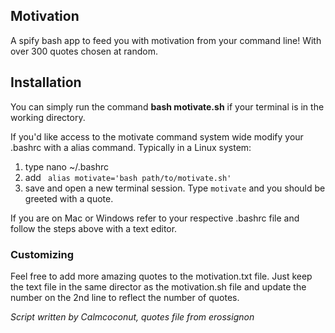 ## Motivation
A spify bash app to feed you with motivation from your command line!
With over 300 quotes chosen at random.

## Installation
You can simply run the command **bash motivate.sh** if your terminal is in the working directory.

If you'd like access to the motivate command system wide modify your .bashrc with a alias command. Typically in a Linux system:

1. type nano ~/.bashrc
2. add  ``` alias motivate='bash path/to/motivate.sh'```
3. save and open a new terminal session. Type ```motivate``` and you should be greeted with a quote.

If you are on Mac or Windows refer to your respective .bashrc file and follow the steps above with a text editor.

### Customizing

Feel free to add more amazing quotes to the motivation.txt file. Just keep the text file in the same director as the motivation.sh file and update the number on the 2nd line to reflect the number of quotes.

*Script written by Calmcoconut, quotes file from erossignon*
